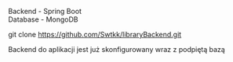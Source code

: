 Backend - Spring Boot  
Database - MongoDB  

git clone https://github.com/Swtkk/libraryBackend.git  

Backend do aplikacji jest już skonfigurowany wraz z podpiętą bazą

